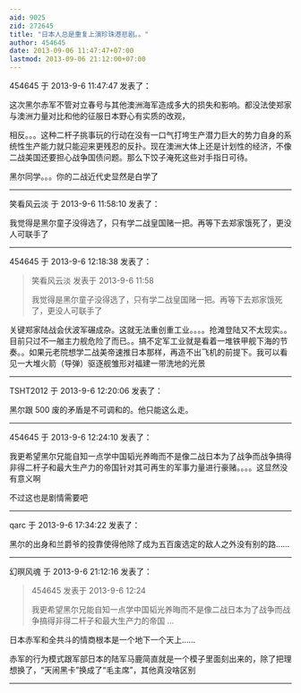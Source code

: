 ```yaml
---
aid: 9025
zid: 272645
title: "日本人总是重复上演珍珠港悲剧。。"
author: 454645
date: 2013-09-06 11:47:47+07:00
lastmod: 2013-09-06 21:12:00+07:00
---
```


454645 于 2013-9-6 11:47:47 发表了：

这次黑尔赤军不管对立春号与其他澳洲海军造成多大的损失和影响。都没法使郑家与澳洲力量对比和他的征服日本野心有实质的改观，

相反。。。这种二杆子挑事玩的行动在没有一口气打垮生产潜力巨大的势力自身的系统性生产能力就只能迎来更残忍的反扑。现在澳洲大体上还是计划性的经济，不像二战美国还要担心战争国债问题。那么下饺子淹死这些对手指日可待。

黑尔同学。。。你的二战近代史显然是白学了

---

笑看风云淡 于 2013-9-6 11:58:10 发表了：

我觉得是黑尔童子没得选了，只有学二战皇国赌一把。再等下去郑家饿死了，更没人可联手了

---

454645 于 2013-9-6 12:18:38 发表了：

> 笑看风云淡 发表于 2013-9-6 11:58
>
> 我觉得是黑尔童子没得选了，只有学二战皇国赌一把。再等下去郑家饿死了，更没人可联手了

关键郑家陆战会伏波军碾成杂。这就无法重创重工业。。。。抢滩登陆又不太现实。。目前只过不一艏主力舰危险了而已。。搞不定军工业就是看着一堆铁甲舰下海的节奏。。如果元老院想学二战美帝速推日本那样，再造不出飞机的前提下。我可以看见一大堆火箭（导弹）驱逐舰雏形对福建一带洗地的光景

---

TSHT2012 于 2013-9-6 12:20:06 发表了：

黑尔跟 500 废的矛盾是不可调和的。他只能这么走。

---

454645 于 2013-9-6 12:24:10 发表了：

我更希望黑尔兄能自知一点学中国韬光养晦而不是像二战日本为了战争而战争搞得非得二杆子和最大生产力的帝国针对其可再生的军事力量进行豪赌。。。。这显然没有意义啊

不过这也是剧情需要吧

---

qarc 于 2013-9-6 17:34:22 发表了：

黑尔的出身和兰爵爷的投靠使得他除了成为五百废选定的敌人之外没有别的路……

---

幻暝风魂 于 2013-9-6 21:12:16 发表了：

> 454645 发表于 2013-9-6 12:24
>
> 我更希望黑尔兄能自知一点学中国韬光养晦而不是像二战日本为了战争而战争搞得非得二杆子和最大生产力的帝国 ...

日本赤军和全共斗的情商根本是一个地下一个天上……

赤军的行为模式跟军部日本的陆军马鹿简直就是一个模子里面刻出来的，除了把理想换了，“天闹黑卡”换成了“毛主席”，其他真没啥区别

---
